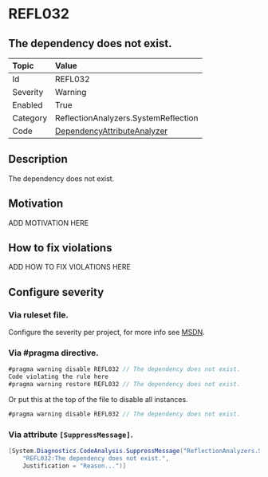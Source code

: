 # REFL032
## The dependency does not exist.

| Topic    | Value
| :--      | :--
| Id       | REFL032
| Severity | Warning
| Enabled  | True
| Category | ReflectionAnalyzers.SystemReflection
| Code     | [DependencyAttributeAnalyzer]([DependencyAttributeAnalyzer](https://github.com/DotNetAnalyzers/ReflectionAnalyzers/blob/master/ReflectionAnalyzers/NodeAnalzers/DependencyAttributeAnalyzer.cs))

## Description

The dependency does not exist.

## Motivation

ADD MOTIVATION HERE

## How to fix violations

ADD HOW TO FIX VIOLATIONS HERE

<!-- start generated config severity -->
## Configure severity

### Via ruleset file.

Configure the severity per project, for more info see [MSDN](https://msdn.microsoft.com/en-us/library/dd264949.aspx).

### Via #pragma directive.
```C#
#pragma warning disable REFL032 // The dependency does not exist.
Code violating the rule here
#pragma warning restore REFL032 // The dependency does not exist.
```

Or put this at the top of the file to disable all instances.
```C#
#pragma warning disable REFL032 // The dependency does not exist.
```

### Via attribute `[SuppressMessage]`.

```C#
[System.Diagnostics.CodeAnalysis.SuppressMessage("ReflectionAnalyzers.SystemReflection", 
    "REFL032:The dependency does not exist.", 
    Justification = "Reason...")]
```
<!-- end generated config severity -->